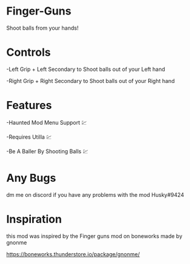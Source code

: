 
# Finger-Guns
Shoot balls from your hands!

# Controls

-Left Grip + Left Secondary to Shoot balls out of your Left hand

-Right Grip + Right Secondary to Shoot balls out of your Right hand

# Features
-Haunted Mod Menu Support 💹

-Requires Utilla 💹

-Be A Baller By Shooting Balls 💹

# Any Bugs
dm me on discord if you have any problems with the mod Husky#9424

# Inspiration
this mod was inspired by the Finger guns mod on boneworks made by gnonme

https://boneworks.thunderstore.io/package/gnonme/

